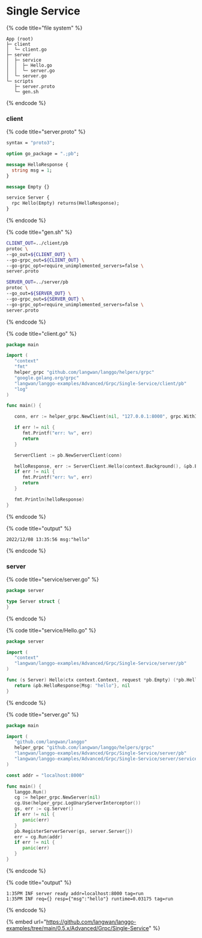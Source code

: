 # Single Service

{% code title="file system" %}
```
App (root)
├─ client
│  └─ client.go
├─ server
│  ├─ service
│  │  ├─ Hello.go
│  │  └─ server.go
│  └─ server.go
└─ scripts
   ├─ server.proto
   └─ gen.sh
```
{% endcode %}

### client

{% code title="server.proto" %}
```protobuf
syntax = "proto3";

option go_package = ".;pb";

message HelloResponse {
  string msg = 1;
}

message Empty {}

service Server {
  rpc Hello(Empty) returns(HelloResponse);
}
```
{% endcode %}

{% code title="gen.sh" %}
```bash
CLIENT_OUT=../client/pb
protoc \
--go_out=${CLIENT_OUT} \
--go-grpc_out=${CLIENT_OUT} \
--go-grpc_opt=require_unimplemented_servers=false \
server.proto

SERVER_OUT=../server/pb
protoc \
--go_out=${SERVER_OUT} \
--go-grpc_out=${SERVER_OUT} \
--go-grpc_opt=require_unimplemented_servers=false \
server.proto
```
{% endcode %}

{% code title="client.go" %}
```go
package main

import (
   "context"
   "fmt"
   helper_grpc "github.com/langwan/langgo/helpers/grpc"
   "google.golang.org/grpc"
   "langwan/langgo-examples/Advanced/Grpc/Single-Service/client/pb"
   "log"
)

func main() {

   conn, err := helper_grpc.NewClient(nil, "127.0.0.1:8000", grpc.WithInsecure())

   if err != nil {
      fmt.Printf("err: %v", err)
      return
   }

   ServerClient := pb.NewServerClient(conn)

   helloResponse, err := ServerClient.Hello(context.Background(), &pb.Empty{})
   if err != nil {
      fmt.Printf("err: %v", err)
      return
   }

   fmt.Println(helloResponse)
}
```
{% endcode %}

{% code title="output" %}
```
2022/12/08 13:35:56 msg:"hello"
```
{% endcode %}

### server

{% code title="service/server.go" %}
```go
package server

type Server struct {
}
```
{% endcode %}

{% code title="service/Hello.go" %}
```go
package server

import (
   "context"
   "langwan/langgo-examples/Advanced/Grpc/Single-Service/server/pb"
)

func (s Server) Hello(ctx context.Context, request *pb.Empty) (*pb.HelloResponse, error) {
   return &pb.HelloResponse{Msg: "hello"}, nil
}
```
{% endcode %}

{% code title="server.go" %}
```go
package main

import (
   "github.com/langwan/langgo"
   helper_grpc "github.com/langwan/langgo/helpers/grpc"
   "langwan/langgo-examples/Advanced/Grpc/Single-Service/server/pb"
   "langwan/langgo-examples/Advanced/Grpc/Single-Service/server/service/server"
)

const addr = "localhost:8000"

func main() {
   langgo.Run()
   cg := helper_grpc.NewServer(nil)
   cg.Use(helper_grpc.LogUnaryServerInterceptor())
   gs, err := cg.Server()
   if err != nil {
      panic(err)
   }
   pb.RegisterServerServer(gs, server.Server{})
   err = cg.Run(addr)
   if err != nil {
      panic(err)
   }
}
```
{% endcode %}

{% code title="output" %}
```shell
1:35PM INF server ready addr=localhost:8000 tag=run
1:35PM INF req={} resp={"msg":"hello"} runtime=0.03175 tag=run
```
{% endcode %}

{% embed url="https://github.com/langwan/langgo-examples/tree/main/0.5.x/Advanced/Grpc/Single-Service" %}

